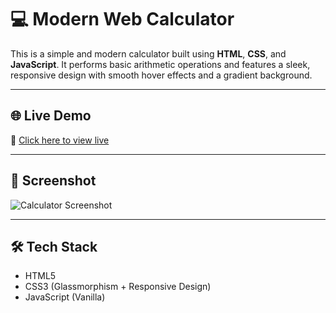 # 💻 Modern Web Calculator

This is a simple and modern calculator built using **HTML**, **CSS**, and **JavaScript**. It performs basic arithmetic operations and features a sleek, responsive design with smooth hover effects and a gradient background.

---

## 🌐 Live Demo

🔗 [Click here to view live]()

---

## 📸 Screenshot

![Calculator Screenshot]()


---

## 🛠 Tech Stack

- HTML5
- CSS3 (Glassmorphism + Responsive Design)
- JavaScript (Vanilla)

